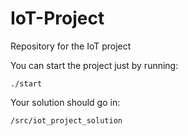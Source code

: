 # IoT-Project
Repository for the IoT project

You can start the project just by running:

```
./start
```

Your solution should go in:

```
/src/iot_project_solution
```
